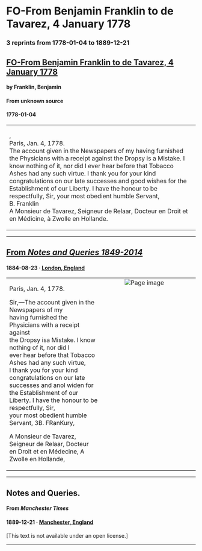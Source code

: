 
# FO-From Benjamin Franklin to de Tavarez, 4 January 1778

### 3 reprints from 1778-01-04 to 1889-12-21

## [FO-From Benjamin Franklin to de Tavarez, 4 January 1778](https://founders.archives.gov/documents/Franklin/01-25-02-0333)

#### by Franklin, Benjamin

#### From unknown source

#### 1778-01-04

<table style="width: 100%;"><tr><td style="width: 50%">

,  
Paris, Jan. 4, 1778.  
The account given in the Newspapers of my having furnished the Physicians with a receipt against the Dropsy is a Mistake. I know nothing of it, nor did I ever hear before that Tobacco Ashes had any such virtue. I thank you for your kind congratulations on our late successes and good wishes for the Establishment of our Liberty. I have the honour to be respectfully, Sir, your most obedient humble Servant,  
B. Franklin  
A Monsieur de Tavarez, Seigneur de Relaar, Docteur en Droit et en Médicine, à Zwolle en Hollande.
</td></tr></table>

---

## [From _Notes and Queries 1849-2014_](https://archive.org/details/sim_notes-and-queries_1884-08-23_10_243/page/n14/mode/1up?view=theater)

#### 1884-08-23 &middot; [London, England](http://dbpedia.org/resource/London)

<table style="width: 100%;"><tr><td style="width: 50%">

  
  
Paris, Jan. 4, 1778.  
  
Sir,—The account given in the Newspapers of my  
having furnished the Physicians with a receipt against  
the Dropsy isa Mistake. I know nothing of it, nor did I  
ever hear before that Tobacco Ashes had any such virtue,  
I thank you for your kind congratulations on our late  
successes and anol widen for the Establishment of our  
Liberty. I have the honour to be respectfully, Sir,  
your most obedient humble Servant, 3B. FRanKury,  
  
A Monsieur de Tavarez, Seigneur de Relaar, Docteur  
en Droit et en Médecine, A Zwolle en Hollande,
</td><td style="width: 50%; max-height: 75%; margin: auto; display: block;">
<img alt="Page image" src="https://iiif.archive.org/iiif/sim_notes-and-queries_1884-08-23_10_243&#0036;14/pct:10.761589,47.817955,36.092715,11.907731/600,/0/default.jpg"/>
</td>
</tr></table>

---

## Notes and Queries.

#### From _Manchester Times_

#### 1889-12-21 &middot; [Manchester, England](http://dbpedia.org/resource/Manchester)

[This text is not available under an open license.]

---

